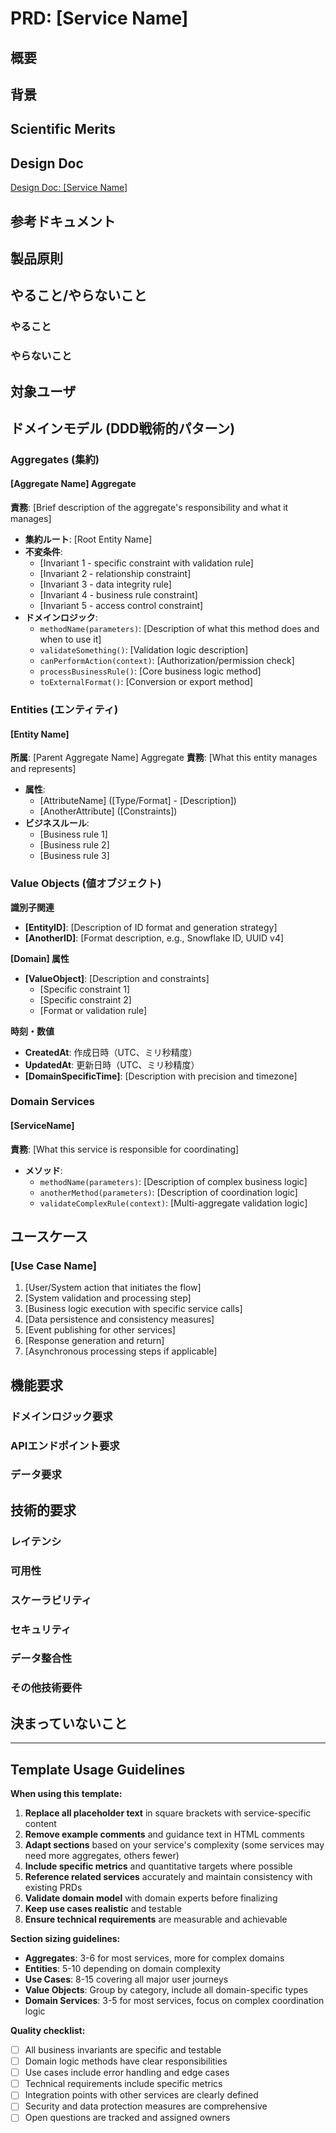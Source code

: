 # PRD: [Service Name]

<!-- Replace [Service Name] with the actual microservice name (e.g., avion-analytics) -->
<!-- Follow the naming convention: avion-[domain] -->

## 概要

<!-- 
Brief 2-3 sentence overview of the microservice and its core functionality.
What does this service do? What is its primary responsibility in the Avion ecosystem?
Example: "Avionにおける[機能名]を提供するマイクロサービスを実装する。[具体的な機能1]、[具体的な機能2]、[具体的な機能3]などの機能を統合し、[システム全体への価値]を実現する。"
-->

## 背景

<!-- 
Detailed background explaining:
- Why this service is needed
- What problems it solves
- How it fits into the broader Avion architecture
- Business context and user needs
- Integration points with other services

Aim for 3-4 paragraphs explaining the motivation and context.
-->

## Scientific Merits

<!-- 
Technical and business benefits of this service. Include specific metrics where possible.
Format as bullet points with bold headers:

* **Performance Benefit**: Specific improvement with metrics
* **Scalability**: How the service scales and handles growth
* **Reliability**: Availability and fault tolerance characteristics  
* **User Experience**: Impact on user satisfaction and engagement
* **Technical Excellence**: Architecture benefits, maintainability
* **Operational Excellence**: Monitoring, deployment, maintenance benefits

Include quantitative targets where possible (e.g., "99.9% uptime", "p50 < 100ms")
-->

## Design Doc

[Design Doc: [Service Name]](./designdoc.md)

## 参考ドキュメント

<!-- 
List relevant external documentation and standards:
* [Avion アーキテクチャ概要](./../common/architecture.md)
* Add any relevant RFCs, specifications, or external documentation
* Include links to related services' documentation
-->

## 製品原則

<!-- 
Core principles that guide this service's design and implementation.
Format as bullet points with principles that are specific to this service's domain.
Examples:
* **Data Integrity**: Ensure data consistency and prevent corruption
* **Performance First**: Optimize for speed without sacrificing reliability
* **Security by Design**: Implement security controls at every layer
* **User Privacy**: Protect user data with minimal collection and transparent usage
* **Developer Experience**: Provide intuitive APIs and clear error messages
-->

## やること/やらないこと

### やること

<!-- 
Detailed list of features and functionalities this service WILL implement.
Organize by functional areas with sub-bullets for specific capabilities.
Be specific about:
- Core business functions
- API endpoints and operations
- Data management responsibilities
- Integration points
- Non-functional requirements (caching, monitoring, etc.)

Example categories:
#### Core [Domain] Operations
* Feature 1 with specific details
* Feature 2 with constraints and limits
* Feature 3 with configuration options

#### Integration & Events
* Event publishing/consuming
* API integrations
* Data synchronization

#### Performance & Reliability
* Caching strategies
* Monitoring and observability
* Error handling and retry logic
-->

### やらないこと

<!-- 
Clear boundaries of what this service will NOT do.
Reference other services that handle these responsibilities.
Format: 
* **Responsibility**: Service that handles this (e.g., avion-user handles user management)
* **Another Responsibility**: Why it's out of scope

This prevents scope creep and clarifies service boundaries.
-->

## 対象ユーザ

<!-- 
Who uses this service? Include:
* Other Avion microservices (specify which ones and how)
* External API consumers (if applicable)
* System administrators and operators
* End users (via API Gateway if applicable)
-->

## ドメインモデル (DDD戦術的パターン)

### Aggregates (集約)

<!-- 
Define 3-6 core aggregates that represent the main business concepts.
For each aggregate, include:
-->

#### [Aggregate Name] Aggregate
**責務**: [Brief description of the aggregate's responsibility and what it manages]
- **集約ルート**: [Root Entity Name]
- **不変条件**:
  <!-- List 5-10 business invariants that must always be true -->
  - [Invariant 1 - specific constraint with validation rule]
  - [Invariant 2 - relationship constraint]
  - [Invariant 3 - data integrity rule]
  - [Invariant 4 - business rule constraint]
  - [Invariant 5 - access control constraint]
- **ドメインロジック**:
  <!-- List 8-12 key domain methods with brief descriptions -->
  - `methodName(parameters)`: [Description of what this method does and when to use it]
  - `validateSomething()`: [Validation logic description]
  - `canPerformAction(context)`: [Authorization/permission check]
  - `processBusinessRule()`: [Core business logic method]
  - `toExternalFormat()`: [Conversion or export method]

<!-- Repeat this pattern for 3-6 aggregates total -->

### Entities (エンティティ)

<!-- 
Define entities that belong to aggregates but have their own identity.
For each entity:
-->

#### [Entity Name]
**所属**: [Parent Aggregate Name] Aggregate
**責務**: [What this entity manages and represents]
- **属性**:
  - [AttributeName] ([Type/Format] - [Description])
  - [AnotherAttribute] ([Constraints])
- **ビジネスルール**:
  - [Business rule 1]
  - [Business rule 2]
  - [Business rule 3]

<!-- Repeat for 5-10 entities total -->

### Value Objects (値オブジェクト)

<!-- 
Group value objects by category for better organization:
-->

**識別子関連**
- **[EntityID]**: [Description of ID format and generation strategy]
- **[AnotherID]**: [Format description, e.g., Snowflake ID, UUID v4]

**[Domain] 属性**
- **[ValueObject]**: [Description and constraints]
  - [Specific constraint 1]
  - [Specific constraint 2]
  - [Format or validation rule]

**時刻・数値**
- **CreatedAt**: 作成日時（UTC、ミリ秒精度）
- **UpdatedAt**: 更新日時（UTC、ミリ秒精度）
- **[DomainSpecificTime]**: [Description with precision and timezone]

<!-- Add more categories as needed for your domain -->

### Domain Services

<!-- 
Define 3-5 domain services that encapsulate complex business logic:
-->

#### [ServiceName]
**責務**: [What this service is responsible for coordinating]
- **メソッド**:
  - `methodName(parameters)`: [Description of complex business logic]
  - `anotherMethod(parameters)`: [Description of coordination logic]
  - `validateComplexRule(context)`: [Multi-aggregate validation logic]

<!-- Repeat for other domain services -->

## ユースケース

<!-- 
Define 8-15 detailed use cases covering the main user journeys.
For each use case, include:
- Step-by-step process flow
- Error conditions and handling
- UI mockup references
- Integration points with other services
-->

### [Use Case Name]

1. [User/System action that initiates the flow]
2. [System validation and processing step]
3. [Business logic execution with specific service calls]
4. [Data persistence and consistency measures]
5. [Event publishing for other services]
6. [Response generation and return]
7. [Asynchronous processing steps if applicable]

<!-- Include error scenarios and edge cases -->
<!-- Reference UI mockups: (UIモック: [Description]) -->

<!-- Repeat for all major use cases -->

## 機能要求

### ドメインロジック要求

<!-- 
Technical requirements for domain logic implementation:
* **[Business Area]**: Specific requirements and constraints
* **[Another Area]**: Implementation requirements
* **[Data Management]**: Persistence and consistency requirements
* **[Integration]**: Requirements for service communication
-->

### APIエンドポイント要求

<!-- 
Requirements for API design and implementation:
* **[API Category] API**: gRPC/REST API requirements
* **Authentication**: Required authentication and authorization
* **Pagination**: Support requirements and limits
* **Rate Limiting**: Throttling and protection measures
* **Error Handling**: Consistent error response format
-->

### データ要求

<!-- 
Data storage and management requirements:
* **[Data Type]**: Format, constraints, and validation rules
* **[Another Data Type]**: Storage requirements and access patterns
* **Relationships**: How entities relate and reference constraints
* **Archival**: Data retention and cleanup policies
* **Migration**: Schema evolution and backward compatibility
-->

## 技術的要求

### レイテンシ

<!-- 
Performance targets for key operations:
* [Operation 1]: 平均 [target]ms 以下, p99 [target]ms 以下
* [Operation 2]: 平均 [target]ms 以下, p99 [target]ms 以下
* [Batch Operation]: [target] items/second processing rate
* [Complex Operation]: 平均 [target]ms 以下 (with caching)
-->

### 可用性

<!-- 
Availability requirements and implementation approach:
* Target availability percentage (e.g., 99.9%)
* Kubernetes deployment strategy (replicas, rolling updates)
* Fault tolerance mechanisms
* Health check endpoints
* Graceful shutdown procedures
-->

### スケーラビリティ

<!-- 
Scalability requirements and strategies:
* Expected load patterns and growth
* Horizontal scaling approach
* Resource utilization targets
* Bottleneck identification and mitigation
* Performance testing requirements
-->

### セキュリティ

<!-- 
Security requirements and measures:
* **Input Validation**: Sanitization and validation requirements
* **Access Control**: Authentication and authorization measures
* **Data Protection**: Encryption at rest and in transit
* **Audit Logging**: Security event tracking requirements
* **Compliance**: Regulatory and standard compliance needs
-->

### データ整合性

<!-- 
Data consistency and integrity requirements:
* Transactional boundaries and ACID requirements
* Eventual consistency tolerance for distributed operations
* Conflict resolution strategies
* Data validation and constraint enforcement
* Backup and recovery procedures
-->

### その他技術要件

<!-- 
Additional technical requirements:
* **Stateless Design**: State management approach
* **Observability**: Monitoring, tracing, and logging requirements
* **Configuration**: Environment-based configuration management
* **Dependencies**: External service dependencies and SLA requirements
* **Testing**: Unit, integration, and performance testing requirements
-->

## 決まっていないこと

<!-- 
Open questions and future decisions needed:
* [Technical decision that needs research or discussion]
* [Feature scope that requires product input]
* [Integration approach that depends on other services]
* [Performance optimization strategy pending load testing]
* [Security measure pending threat modeling]

Mark resolved items with strikethrough:
* ~~[Previously open question]~~ → [How it was resolved]
-->

---

<!-- Template Metadata (remove this section when creating actual PRDs) -->

## Template Usage Guidelines

**When using this template:**

1. **Replace all placeholder text** in square brackets with service-specific content
2. **Remove example comments** and guidance text in HTML comments
3. **Adapt sections** based on your service's complexity (some services may need more aggregates, others fewer)
4. **Include specific metrics** and quantitative targets where possible
5. **Reference related services** accurately and maintain consistency with existing PRDs
6. **Validate domain model** with domain experts before finalizing
7. **Keep use cases realistic** and testable
8. **Ensure technical requirements** are measurable and achievable

**Section sizing guidelines:**
- **Aggregates**: 3-6 for most services, more for complex domains
- **Entities**: 5-10 depending on domain complexity  
- **Use Cases**: 8-15 covering all major user journeys
- **Value Objects**: Group by category, include all domain-specific types
- **Domain Services**: 3-5 for most services, focus on complex coordination logic

**Quality checklist:**
- [ ] All business invariants are specific and testable
- [ ] Domain logic methods have clear responsibilities
- [ ] Use cases include error handling and edge cases
- [ ] Technical requirements include specific metrics
- [ ] Integration points with other services are clearly defined
- [ ] Security and data protection measures are comprehensive
- [ ] Open questions are tracked and assigned owners